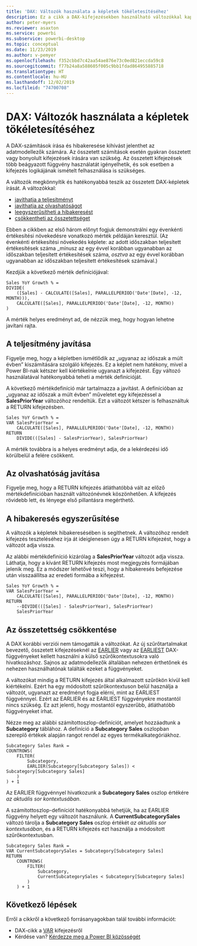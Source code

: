 ```yaml
---
title: 'DAX: Változók használata a képletek tökéletesítéséhez'
description: Ez a cikk a DAX-kifejezésekben használható változókkal kapcsolatban nyújt útmutatást.
author: peter-myers
ms.reviewer: asaxton
ms.service: powerbi
ms.subservice: powerbi-desktop
ms.topic: conceptual
ms.date: 11/23/2019
ms.author: v-pemyer
ms.openlocfilehash: f352cbbd7c42aa54ae876e73c0ed821eccda59c8
ms.sourcegitcommit: f77b24a8a588605f005c9bb1fdad864955885718
ms.translationtype: HT
ms.contentlocale: hu-HU
ms.lasthandoff: 12/02/2019
ms.locfileid: "74700708"
---
```

# <a name="dax-use-variables-to-improve-your-formulas"></a>DAX: Változók használata a képletek tökéletesítéséhez

A DAX-számítások írása és hibakeresése kihívást jelenthet az adatmodellezők számára. Az összetett számítások esetén gyakran összetett vagy bonyolult kifejezések írására van szükség. Az összetett kifejezések több beágyazott függvény használatát igényelhetik, és sok esetben a kifejezés logikájának ismételt felhasználása is szükséges.

A változók megkönnyítik és hatékonyabbá teszik az összetett DAX-képletek írását. A változókkal:

- [javíthatja a teljesítményt](#improve-performance)
- [javíthatja az olvashatóságot](#improve-readability)
- [leegyszerűsítheti a hibakeresést](#simplify-debugging)
- [csökkentheti az összetettséget](#reduce-complexity)

Ebben a cikkben az első három előnyt fogjuk demonstrálni egy évenkénti értékesítési növekedésre vonatkozó mérték példáján keresztül. (Az évenkénti értékesítési növekedés képlete: az adott időszakban teljesített értékesítések száma _mínusz az egy évvel korábban ugyanabban az időszakban teljesített értékesítések száma, _osztva_ az egy évvel korábban ugyanabban az időszakban teljesített értékesítések számával.)

Kezdjük a következő mérték definíciójával:

```dax
Sales YoY Growth % =
DIVIDE(
    ([Sales] - CALCULATE([Sales], PARALLELPERIOD('Date'[Date], -12, MONTH))),
    CALCULATE([Sales], PARALLELPERIOD('Date'[Date], -12, MONTH))
)
```

A mérték helyes eredményt ad, de nézzük meg, hogy hogyan lehetne javítani rajta.

## <a name="improve-performance"></a>A teljesítmény javítása

Figyelje meg, hogy a képletben ismétlődik az „ugyanaz az időszak a múlt évben” kiszámítására szolgáló kifejezés. Ez a képlet nem hatékony, mivel a Power BI-nak kétszer kell kiértékelnie ugyanazt a kifejezést. Egy változó használatával hatékonyabbá teheti a mérték definícióját.

A következő mértékdefiníció már tartalmazza a javítást. A definícióban az „ugyanaz az időszak a múlt évben” műveletet egy kifejezéssel a **SalesPriorYear** változóhoz rendeltük. Ezt a változót kétszer is felhasználtuk a RETURN kifejezésben.

```dax
Sales YoY Growth % =
VAR SalesPriorYear =
    CALCULATE([Sales], PARALLELPERIOD('Date'[Date], -12, MONTH))
RETURN
    DIVIDE(([Sales] - SalesPriorYear), SalesPriorYear)
```

A mérték továbbra is a helyes eredményt adja, de a lekérdezési idő körülbelül a felére csökkent.

## <a name="improve-readability"></a>Az olvashatóság javítása

Figyelje meg, hogy a RETURN kifejezés átláthatóbbá vált az előző mértékdefinícióban használt változónévnek köszönhetően. A kifejezés rövidebb lett, és lényege első pillantásra megérthető.

## <a name="simplify-debugging"></a>A hibakeresés egyszerűsítése

A változók a képletek hibakeresésében is segíthetnek. A változóhoz rendelt kifejezés teszteléséhez írja át ideiglenesen úgy a RETURN kifejezést, hogy a változót adja vissza.

Az alábbi mértékdefiníció kizárólag a **SalesPriorYear** változót adja vissza. Láthatja, hogy a kívánt RETURN kifejezés most megjegyzés formájában jelenik meg. Ez a módszer lehetővé teszi, hogy a hibakeresés befejezése után visszaállítsa az eredeti formába a kifejezést.

```dax
Sales YoY Growth % =
VAR SalesPriorYear =
    CALCULATE([Sales], PARALLELPERIOD('Date'[Date], -12, MONTH))
RETURN
    --DIVIDE(([Sales] - SalesPriorYear), SalesPriorYear)
    SalesPriorYear
```

## <a name="reduce-complexity"></a>Az összetettség csökkentése

A DAX korábbi verziói nem támogatták a változókat. Az új szűrőtartalmakat bevezető, összetett kifejezéseknél az [EARLIER](/dax/earlier-function-dax) vagy az [EARLIEST](/dax/earliest-function-dax) DAX-függvényeket kellett használni a külső szűrőkontextusokra való hivatkozáshoz. Sajnos az adatmodellezők általában nehezen érthetőnek és nehezen használhatónak találták ezeket a függvényeket.

A változókat mindig a RETURN kifejezés által alkalmazott szűrőkön kívül kell kiértékelni. Ezért ha egy módosított szűrőkontextuson belül használja a változót, ugyanazt az eredményt fogja elérni, mint az EARLIEST függvénnyel. Ezért az EARLIER és az EARLIEST függvényekre mostantól nincs szükség. Ez azt jelenti, hogy mostantól egyszerűbb, átláthatóbb függvényeket írhat.

Nézze meg az alábbi számítottoszlop-definíciót, amelyet hozzáadtunk a **Subcategory** táblához. A definíció a **Subcategory Sales** oszlopban szereplő értékek alapján rangot rendel az egyes termékalkategóriákhoz.

```dax
Subcategory Sales Rank =
COUNTROWS(
    FILTER(
        Subcategory,
        EARLIER(Subcategory[Subcategory Sales]) < Subcategory[Subcategory Sales]
    )
) + 1
```

Az EARLIER függvénnyel hivatkozunk a **Subcategory Sales** oszlop értékére _az aktuális sor kontextusában_.

A számítottoszlop-definíciót hatékonyabbá tehetjük, ha az EARLIER függvény helyett egy változót használunk. A **CurrentSubcategorySales** változó tárolja a **Subcategory Sales** oszlop értékét _az aktuális sor kontextusában_, és a RETURN kifejezés ezt használja a módosított szűrőkontextusban.

```dax
Subcategory Sales Rank =
VAR CurrentSubcategorySales = Subcategory[Subcategory Sales]
RETURN
    COUNTROWS(
        FILTER(
            Subcategory,
            CurrentSubcategorySales < Subcategory[Subcategory Sales]
        )
    ) + 1
```

## <a name="next-steps"></a>Következő lépések

Erről a cikkről a következő forrásanyagokban talál további információt:

- DAX-cikk a [VAR](/dax/var-dax) kifejezésről
- Kérdése van? [Kérdezze meg a Power BI közösségét](https://community.powerbi.com/)

